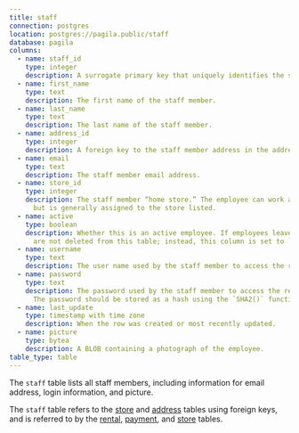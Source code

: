 ```yaml
---
title: staff
connection: postgres
location: postgres://pagila.public/staff
database: pagila
columns:
  - name: staff_id
    type: integer
    description: A surrogate primary key that uniquely identifies the staff member.
  - name: first_name
    type: text
    description: The first name of the staff member.
  - name: last_name
    type: text
    description: The last name of the staff member.
  - name: address_id
    type: integer
    description: A foreign key to the staff member address in the address table.
  - name: email
    type: text
    description: The staff member email address.
  - name: store_id
    type: integer
    description: The staff member “home store.” The employee can work at other stores
      but is generally assigned to the store listed.
  - name: active
    type: boolean
    description: Whether this is an active employee. If employees leave, their rows
      are not deleted from this table; instead, this column is set to `FALSE`.
  - name: username
    type: text
    description: The user name used by the staff member to access the rental system.
  - name: password
    type: text
    description: The password used by the staff member to access the rental system.
      The password should be stored as a hash using the `SHA2()` function.
  - name: last_update
    type: timestamp with time zone
    description: When the row was created or most recently updated.
  - name: picture
    type: bytea
    description: A BLOB containing a photograph of the employee.
table_type: table
---
```

The `staff` table lists all staff members, including information for email address, login information, and picture.

The `staff` table refers to the [store](postgres/pagila/store) and [address](postgres/pagila/address) tables using foreign keys, and is referred to by the [rental](postgres/pagila/rental), [payment](postgres/pagila/payment), and [store](postgres/pagila/store) tables.
